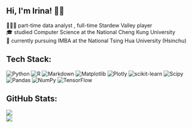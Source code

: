 ## Hi, I'm Irina! 🧙🏻

👩🏻‍💻 part-time data analyst , full-time Stardew Valley player<br/>
🎓 studied Computer Science at the National Cheng Kung University<br/>
📖 currently pursuing IMBA at the National Tsing Hua University (Hsinchu)<br/>

## Tech Stack:
![Python](https://img.shields.io/badge/python-3670A0?style=for-the-badge&logo=python&logoColor=ffdd54) ![R](https://img.shields.io/badge/r-%23276DC3.svg?style=for-the-badge&logo=r&logoColor=white) ![Markdown](https://img.shields.io/badge/markdown-%23000000.svg?style=for-the-badge&logo=markdown&logoColor=white) ![Matplotlib](https://img.shields.io/badge/Matplotlib-%23ffffff.svg?style=for-the-badge&logo=Matplotlib&logoColor=black) ![Plotly](https://img.shields.io/badge/Plotly-%233F4F75.svg?style=for-the-badge&logo=plotly&logoColor=white) ![scikit-learn](https://img.shields.io/badge/scikit--learn-%23F7931E.svg?style=for-the-badge&logo=scikit-learn&logoColor=white) ![Scipy](https://img.shields.io/badge/SciPy-%230C55A5.svg?style=for-the-badge&logo=scipy&logoColor=%white) ![Pandas](https://img.shields.io/badge/pandas-%23150458.svg?style=for-the-badge&logo=pandas&logoColor=white) ![NumPy](https://img.shields.io/badge/numpy-%23013243.svg?style=for-the-badge&logo=numpy&logoColor=white) ![TensorFlow](https://img.shields.io/badge/TensorFlow-%23FF6F00.svg?style=for-the-badge&logo=TensorFlow&logoColor=white)

## GitHub Stats:
![](https://github-readme-streak-stats.herokuapp.com/?user=IridiumGnome&theme=dark&hide_border=false)<br/>
![](https://github-readme-stats.vercel.app/api/top-langs/?username=IridiumGnome&theme=dark&hide_border=false&include_all_commits=false&count_private=false&layout=compact)
